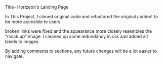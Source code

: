Title- Horizeon's Landing Page

In This Project, I cloned original code and refactored the original content to be more accesible to users.

broken links were fixed and the appearance more closely resembles the "mock up" image.
I cleaned up some redundancy in css and added alt labels to images.

By adding comments to sections, any future changes will be a lot easier to navigate.


